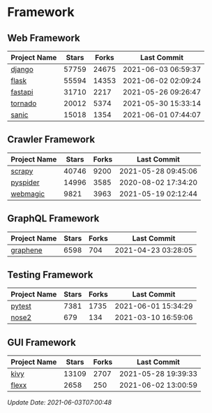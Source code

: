 # Framework

## Web Framework
| Project Name | Stars | Forks | Last Commit |
| ------------ | ----- | ----- | ----------- |
| [django](https://github.com/django/django) | 57759 | 24675 | 2021-06-03 06:59:37 |
| [flask](https://github.com/pallets/flask) | 55594 | 14353 | 2021-06-02 02:09:24 |
| [fastapi](https://github.com/tiangolo/fastapi) | 31710 | 2217 | 2021-05-26 09:26:47 |
| [tornado](https://github.com/tornadoweb/tornado) | 20012 | 5374 | 2021-05-30 15:33:14 |
| [sanic](https://github.com/sanic-org/sanic) | 15018 | 1354 | 2021-06-01 07:44:07 |

## Crawler Framework
| Project Name | Stars | Forks | Last Commit |
| ------------ | ----- | ----- | ----------- |
| [scrapy](https://github.com/scrapy/scrapy) | 40746 | 9200 | 2021-05-28 09:45:06 |
| [pyspider](https://github.com/binux/pyspider) | 14996 | 3585 | 2020-08-02 17:34:20 |
| [webmagic](https://github.com/code4craft/webmagic) | 9821 | 3963 | 2021-05-19 02:12:44 |

## GraphQL Framework
| Project Name | Stars | Forks | Last Commit |
| ------------ | ----- | ----- | ----------- |
| [graphene](https://github.com/graphql-python/graphene) | 6598 | 704 | 2021-04-23 03:28:05 |

## Testing Framework
| Project Name | Stars | Forks | Last Commit |
| ------------ | ----- | ----- | ----------- |
| [pytest](https://github.com/pytest-dev/pytest) | 7381 | 1735 | 2021-06-01 15:34:29 |
| [nose2](https://github.com/nose-devs/nose2) | 679 | 134 | 2021-03-10 16:59:06 |

## GUI Framework
| Project Name | Stars | Forks | Last Commit |
| ------------ | ----- | ----- | ----------- |
| [kivy](https://github.com/kivy/kivy) | 13109 | 2707 | 2021-05-28 19:39:33 |
| [flexx](https://github.com/flexxui/flexx) | 2658 | 250 | 2021-06-02 13:00:59 |

*Update Date: 2021-06-03T07:00:48*